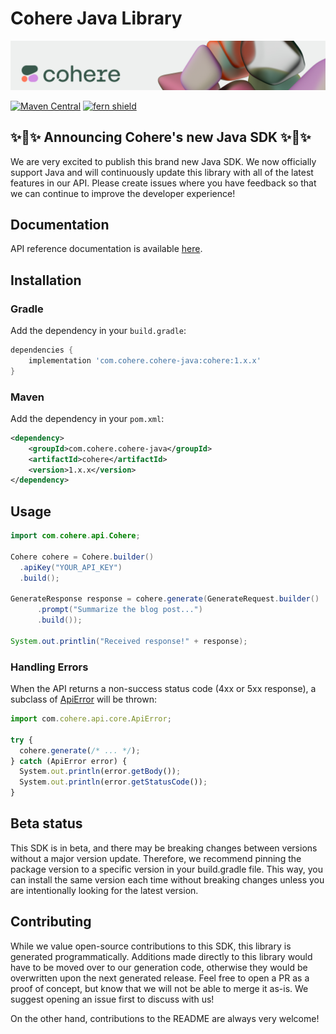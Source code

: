 # Cohere Java Library

![](banner.png)

[![Maven Central](https://img.shields.io/maven-central/v/com.cohere.cohere-java/cohere)](https://central.sonatype.com/artifact/com.cohere.cohere-java/cohere)
[![fern shield](https://img.shields.io/badge/%F0%9F%8C%BF-SDK%20generated%20by%20Fern-brightgreen)](https://github.com/fern-api/fern)

## ✨🪩✨ Announcing Cohere's new Java SDK ✨🪩✨

We are very excited to publish this brand new Java SDK. We now officially support Java and will continuously update this library with all of the latest features in our API. Please create issues where you have feedback so that we can continue to improve the developer experience!

## Documentation

API reference documentation is available [here](https://docs.cohere.com/docs).

## Installation

### Gradle

Add the dependency in your `build.gradle`:

```groovy
dependencies {
    implementation 'com.cohere.cohere-java:cohere:1.x.x'
}
```

### Maven

Add the dependency in your `pom.xml`:

```xml
<dependency>
    <groupId>com.cohere.cohere-java</groupId>
    <artifactId>cohere</artifactId>
    <version>1.x.x</version>
</dependency>
```

## Usage
```java
import com.cohere.api.Cohere;

Cohere cohere = Cohere.builder()
  .apiKey("YOUR_API_KEY")
  .build();
  
GenerateResponse response = cohere.generate(GenerateRequest.builder()
      .prompt("Summarize the blog post...")
      .build());

System.out.printlin("Received response!" + response);
```

### Handling Errors
When the API returns a non-success status code (4xx or 5xx response),
a subclass of [ApiError](src/main/java/com/Cohere/api/core/ApiError.java)
will be thrown:

```ts
import com.cohere.api.core.ApiError;

try {
  cohere.generate(/* ... */);
} catch (ApiError error) {
  System.out.println(error.getBody());
  System.out.println(error.getStatusCode());
}
```

## Beta status
This SDK is in beta, and there may be breaking changes between versions 
without a major version update. Therefore, we recommend pinning the package
version to a specific version in your build.gradle file. This way, you can 
install the same version each time without breaking changes unless you are
intentionally looking for the latest version.

## Contributing
While we value open-source contributions to this SDK, this library 
is generated programmatically. Additions made directly to this library 
would have to be moved over to our generation code, otherwise they would 
be overwritten upon the next generated release. Feel free to open a PR as a
proof of concept, but know that we will not be able to merge it as-is. 
We suggest opening an issue first to discuss with us!

On the other hand, contributions to the README are always very welcome!